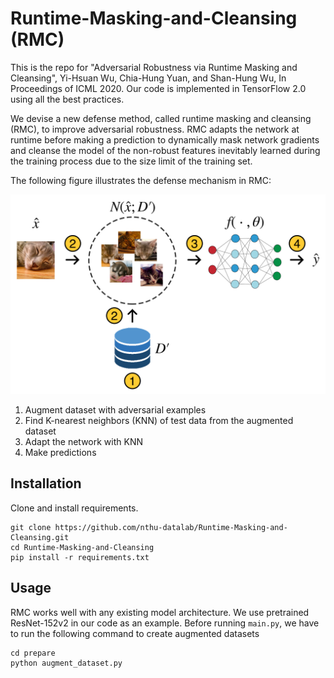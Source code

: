 # Runtime-Masking-and-Cleansing (RMC)
This is the repo for "Adversarial Robustness via Runtime Masking and Cleansing", Yi-Hsuan Wu, Chia-Hung Yuan, and Shan-Hung Wu, In Proceedings of ICML 2020. Our code is implemented in TensorFlow 2.0 using all the best practices.

We devise a new defense method, called runtime masking and cleansing (RMC), to improve adversarial robustness. RMC adapts the network at runtime before making a prediction to dynamically mask network gradients and cleanse the model of the non-robust features inevitably learned during the training process due to the size limit of the training set.

The following figure illustrates the defense mechanism in RMC:

<p align="center">
	<img src="./figures/rmc-architecture-flow-new.png" width=600>
</p>

1. Augment dataset with adversarial examples
2. Find K-nearest neighbors (KNN) of test data from the augmented dataset
3. Adapt the network with KNN
4. Make predictions

## Installation
Clone and install requirements.
```
git clone https://github.com/nthu-datalab/Runtime-Masking-and-Cleansing.git
cd Runtime-Masking-and-Cleansing
pip install -r requirements.txt
```

## Usage
RMC works well with any existing model architecture. We use pretrained ResNet-152v2 in our code as an example. Before running ```main.py```, we have to run the following command to create augmented datasets
```
cd prepare
python augment_dataset.py
```